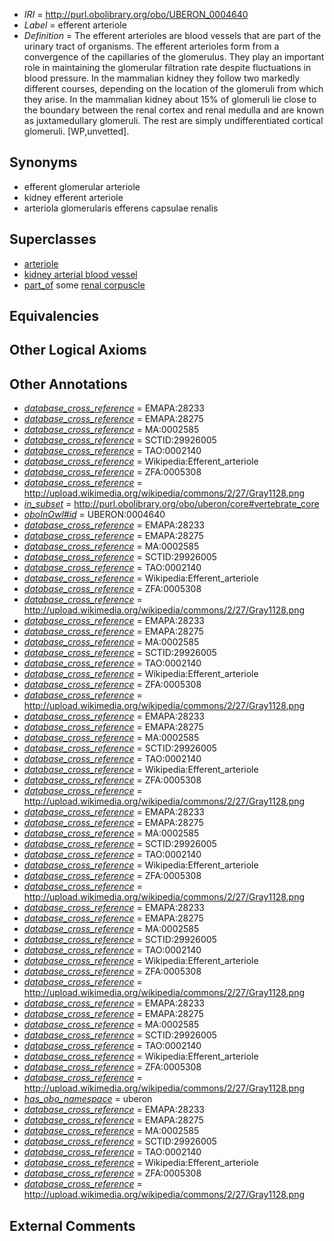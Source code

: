  * *IRI* = http://purl.obolibrary.org/obo/UBERON_0004640
 * *Label* = efferent arteriole
 * *Definition* = The efferent arterioles are blood vessels that are part of the urinary tract of organisms. The efferent arterioles form from a convergence of the capillaries of the glomerulus. They play an important role in maintaining the glomerular filtration rate despite fluctuations in blood pressure. In the mammalian kidney they follow two markedly different courses, depending on the location of the glomeruli from which they arise. In the mammalian kidney about 15% of glomeruli lie close to the boundary between the renal cortex and renal medulla and are known as juxtamedullary glomeruli. The rest are simply undifferentiated cortical glomeruli. [WP,unvetted].

## Synonyms

 * efferent glomerular arteriole
 * kidney efferent arteriole
 * arteriola glomerularis efferens capsulae renalis

## Superclasses

 * [arteriole](../../UBERON/80/UBERON_0001980.md)
 * [kidney arterial blood vessel](../../UBERON/44/UBERON_0003644.md)
 * [part_of](../../BFO/50/BFO_0000050.md) some [renal corpuscle](../../UBERON/29/UBERON_0001229.md)

## Equivalencies


## Other Logical Axioms


## Other Annotations

 * *[database_cross_reference](../../ef/oboInOwl#hasDbXref.md)* = EMAPA:28233
 * *[database_cross_reference](../../ef/oboInOwl#hasDbXref.md)* = EMAPA:28275
 * *[database_cross_reference](../../ef/oboInOwl#hasDbXref.md)* = MA:0002585
 * *[database_cross_reference](../../ef/oboInOwl#hasDbXref.md)* = SCTID:29926005
 * *[database_cross_reference](../../ef/oboInOwl#hasDbXref.md)* = TAO:0002140
 * *[database_cross_reference](../../ef/oboInOwl#hasDbXref.md)* = Wikipedia:Efferent_arteriole
 * *[database_cross_reference](../../ef/oboInOwl#hasDbXref.md)* = ZFA:0005308
 * *[database_cross_reference](../../ef/oboInOwl#hasDbXref.md)* = http://upload.wikimedia.org/wikipedia/commons/2/27/Gray1128.png
 * *[in_subset](../../et/oboInOwl#inSubset.md)* = http://purl.obolibrary.org/obo/uberon/core#vertebrate_core
 * *[oboInOwl#id](../../id/oboInOwl#id.md)* = UBERON:0004640
 * *[database_cross_reference](../../ef/oboInOwl#hasDbXref.md)* = EMAPA:28233
 * *[database_cross_reference](../../ef/oboInOwl#hasDbXref.md)* = EMAPA:28275
 * *[database_cross_reference](../../ef/oboInOwl#hasDbXref.md)* = MA:0002585
 * *[database_cross_reference](../../ef/oboInOwl#hasDbXref.md)* = SCTID:29926005
 * *[database_cross_reference](../../ef/oboInOwl#hasDbXref.md)* = TAO:0002140
 * *[database_cross_reference](../../ef/oboInOwl#hasDbXref.md)* = Wikipedia:Efferent_arteriole
 * *[database_cross_reference](../../ef/oboInOwl#hasDbXref.md)* = ZFA:0005308
 * *[database_cross_reference](../../ef/oboInOwl#hasDbXref.md)* = http://upload.wikimedia.org/wikipedia/commons/2/27/Gray1128.png
 * *[database_cross_reference](../../ef/oboInOwl#hasDbXref.md)* = EMAPA:28233
 * *[database_cross_reference](../../ef/oboInOwl#hasDbXref.md)* = EMAPA:28275
 * *[database_cross_reference](../../ef/oboInOwl#hasDbXref.md)* = MA:0002585
 * *[database_cross_reference](../../ef/oboInOwl#hasDbXref.md)* = SCTID:29926005
 * *[database_cross_reference](../../ef/oboInOwl#hasDbXref.md)* = TAO:0002140
 * *[database_cross_reference](../../ef/oboInOwl#hasDbXref.md)* = Wikipedia:Efferent_arteriole
 * *[database_cross_reference](../../ef/oboInOwl#hasDbXref.md)* = ZFA:0005308
 * *[database_cross_reference](../../ef/oboInOwl#hasDbXref.md)* = http://upload.wikimedia.org/wikipedia/commons/2/27/Gray1128.png
 * *[database_cross_reference](../../ef/oboInOwl#hasDbXref.md)* = EMAPA:28233
 * *[database_cross_reference](../../ef/oboInOwl#hasDbXref.md)* = EMAPA:28275
 * *[database_cross_reference](../../ef/oboInOwl#hasDbXref.md)* = MA:0002585
 * *[database_cross_reference](../../ef/oboInOwl#hasDbXref.md)* = SCTID:29926005
 * *[database_cross_reference](../../ef/oboInOwl#hasDbXref.md)* = TAO:0002140
 * *[database_cross_reference](../../ef/oboInOwl#hasDbXref.md)* = Wikipedia:Efferent_arteriole
 * *[database_cross_reference](../../ef/oboInOwl#hasDbXref.md)* = ZFA:0005308
 * *[database_cross_reference](../../ef/oboInOwl#hasDbXref.md)* = http://upload.wikimedia.org/wikipedia/commons/2/27/Gray1128.png
 * *[database_cross_reference](../../ef/oboInOwl#hasDbXref.md)* = EMAPA:28233
 * *[database_cross_reference](../../ef/oboInOwl#hasDbXref.md)* = EMAPA:28275
 * *[database_cross_reference](../../ef/oboInOwl#hasDbXref.md)* = MA:0002585
 * *[database_cross_reference](../../ef/oboInOwl#hasDbXref.md)* = SCTID:29926005
 * *[database_cross_reference](../../ef/oboInOwl#hasDbXref.md)* = TAO:0002140
 * *[database_cross_reference](../../ef/oboInOwl#hasDbXref.md)* = Wikipedia:Efferent_arteriole
 * *[database_cross_reference](../../ef/oboInOwl#hasDbXref.md)* = ZFA:0005308
 * *[database_cross_reference](../../ef/oboInOwl#hasDbXref.md)* = http://upload.wikimedia.org/wikipedia/commons/2/27/Gray1128.png
 * *[database_cross_reference](../../ef/oboInOwl#hasDbXref.md)* = EMAPA:28233
 * *[database_cross_reference](../../ef/oboInOwl#hasDbXref.md)* = EMAPA:28275
 * *[database_cross_reference](../../ef/oboInOwl#hasDbXref.md)* = MA:0002585
 * *[database_cross_reference](../../ef/oboInOwl#hasDbXref.md)* = SCTID:29926005
 * *[database_cross_reference](../../ef/oboInOwl#hasDbXref.md)* = TAO:0002140
 * *[database_cross_reference](../../ef/oboInOwl#hasDbXref.md)* = Wikipedia:Efferent_arteriole
 * *[database_cross_reference](../../ef/oboInOwl#hasDbXref.md)* = ZFA:0005308
 * *[database_cross_reference](../../ef/oboInOwl#hasDbXref.md)* = http://upload.wikimedia.org/wikipedia/commons/2/27/Gray1128.png
 * *[database_cross_reference](../../ef/oboInOwl#hasDbXref.md)* = EMAPA:28233
 * *[database_cross_reference](../../ef/oboInOwl#hasDbXref.md)* = EMAPA:28275
 * *[database_cross_reference](../../ef/oboInOwl#hasDbXref.md)* = MA:0002585
 * *[database_cross_reference](../../ef/oboInOwl#hasDbXref.md)* = SCTID:29926005
 * *[database_cross_reference](../../ef/oboInOwl#hasDbXref.md)* = TAO:0002140
 * *[database_cross_reference](../../ef/oboInOwl#hasDbXref.md)* = Wikipedia:Efferent_arteriole
 * *[database_cross_reference](../../ef/oboInOwl#hasDbXref.md)* = ZFA:0005308
 * *[database_cross_reference](../../ef/oboInOwl#hasDbXref.md)* = http://upload.wikimedia.org/wikipedia/commons/2/27/Gray1128.png
 * *[has_obo_namespace](../../ce/oboInOwl#hasOBONamespace.md)* = uberon
 * *[database_cross_reference](../../ef/oboInOwl#hasDbXref.md)* = EMAPA:28233
 * *[database_cross_reference](../../ef/oboInOwl#hasDbXref.md)* = EMAPA:28275
 * *[database_cross_reference](../../ef/oboInOwl#hasDbXref.md)* = MA:0002585
 * *[database_cross_reference](../../ef/oboInOwl#hasDbXref.md)* = SCTID:29926005
 * *[database_cross_reference](../../ef/oboInOwl#hasDbXref.md)* = TAO:0002140
 * *[database_cross_reference](../../ef/oboInOwl#hasDbXref.md)* = Wikipedia:Efferent_arteriole
 * *[database_cross_reference](../../ef/oboInOwl#hasDbXref.md)* = ZFA:0005308
 * *[database_cross_reference](../../ef/oboInOwl#hasDbXref.md)* = http://upload.wikimedia.org/wikipedia/commons/2/27/Gray1128.png

## External Comments


